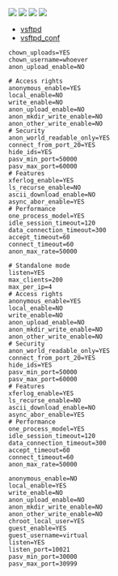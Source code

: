 
![](http://i.imgur.com/VrzlDHZ.jpg)
![](http://i.imgur.com/FBrDWD9.jpg)
![](http://i.imgur.com/s8y0JOO.jpg)
![](http://i.imgur.com/naidkh5.jpg)


- [vsftpd](https://security.appspot.com/vsftpd.html)
- [vsftpd_conf](http://vsftpd.beasts.org/vsftpd_conf.html)

~~~~
chown_uploads=YES
chown_username=whoever
anon_upload_enable=NO
~~~~

~~~~
# Access rights
anonymous_enable=YES
local_enable=NO
write_enable=NO
anon_upload_enable=NO
anon_mkdir_write_enable=NO
anon_other_write_enable=NO
# Security
anon_world_readable_only=YES
connect_from_port_20=YES
hide_ids=YES
pasv_min_port=50000
pasv_max_port=60000
# Features
xferlog_enable=YES
ls_recurse_enable=NO
ascii_download_enable=NO
async_abor_enable=YES
# Performance
one_process_model=YES
idle_session_timeout=120
data_connection_timeout=300
accept_timeout=60
connect_timeout=60
anon_max_rate=50000
~~~~

~~~~
# Standalone mode
listen=YES
max_clients=200
max_per_ip=4
# Access rights
anonymous_enable=YES
local_enable=NO
write_enable=NO
anon_upload_enable=NO
anon_mkdir_write_enable=NO
anon_other_write_enable=NO
# Security
anon_world_readable_only=YES
connect_from_port_20=YES
hide_ids=YES
pasv_min_port=50000
pasv_max_port=60000
# Features
xferlog_enable=YES
ls_recurse_enable=NO
ascii_download_enable=NO
async_abor_enable=YES
# Performance
one_process_model=YES
idle_session_timeout=120
data_connection_timeout=300
accept_timeout=60
connect_timeout=60
anon_max_rate=50000
~~~~

~~~~
anonymous_enable=NO
local_enable=YES
write_enable=NO
anon_upload_enable=NO
anon_mkdir_write_enable=NO
anon_other_write_enable=NO
chroot_local_user=YES
guest_enable=YES
guest_username=virtual
listen=YES
listen_port=10021
pasv_min_port=30000
pasv_max_port=30999
~~~~
